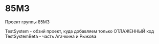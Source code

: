 85M3
====

Проект группы 85M3

TestSystem - обзий проект, куда добавляем только ОТЛАЖЕННЫЙ код
TestSystemBeta - часть Агачкина и Рыжова
